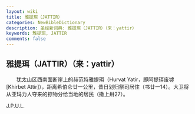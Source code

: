```yaml
---
layout: wiki
title: 雅提珥（JATTIR）
categories: NewBibleDictionary
description: 圣经新词典: 雅提珥（JATTIR）（来：yattir）
keywords: 雅提珥, JATTIR
comments: false
---
```


## 雅提珥（JATTIR）（来：yattir）

　　犹太山区西南面断崖上的赫范特雅提珥（Hurvat Yatir，即阿提珥废墟 [Khirbet Attir]），距离希伯仑廿一公里，昔日划归祭司居住（书廿一14）。大卫将从亚玛力人夺来的掠物分给当地的居民（撒上卅27）。

J.P.U.L.









